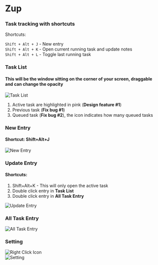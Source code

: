 # Zup

### Task tracking with shortcuts

Shortcuts:

``Shift + Alt + J`` - New entry   
``Shift + Alt + K`` - Open current running task and update notes   
``Shift + Alt + L`` - Toggle last running task   

### Task List
#### This will be the window sitting on the corner of your screen, draggable and can change the opacity
![Task List](https://raw.githubusercontent.com/vgdagpin/Zup/main/Docs/Screenshots/Task_List.png)   
1. Active task are highlighted in pink (**Design feature #1**)
2. Previous task (**Fix bug #1**)
3. Queued task (**Fix bug #2**), the icon indicates how many queued tasks
   
### New Entry
#### Shortcut: Shift+Alt+J
![New Entry](https://raw.githubusercontent.com/vgdagpin/Zup/main/Docs/Screenshots/New_Entry.png)   

### Update Entry
#### Shortcuts: 
1. Shift+Alt+K - This will only open the active task
2. Double click entry in **Task List**
3. Double click entry in **All Task Entry**
   
![Update Entry](https://raw.githubusercontent.com/vgdagpin/Zup/main/Docs/Screenshots/Update_Entry.png)   

### All Task Entry
![All Task Entry](https://raw.githubusercontent.com/vgdagpin/Zup/main/Docs/Screenshots/All_Task_Entry.png)   

### Setting
![Right Click Icon](https://raw.githubusercontent.com/vgdagpin/Zup/main/Docs/Screenshots/Right_Click_Icon.png)   
![Setting](https://raw.githubusercontent.com/vgdagpin/Zup/main/Docs/Screenshots/Setting.png)
